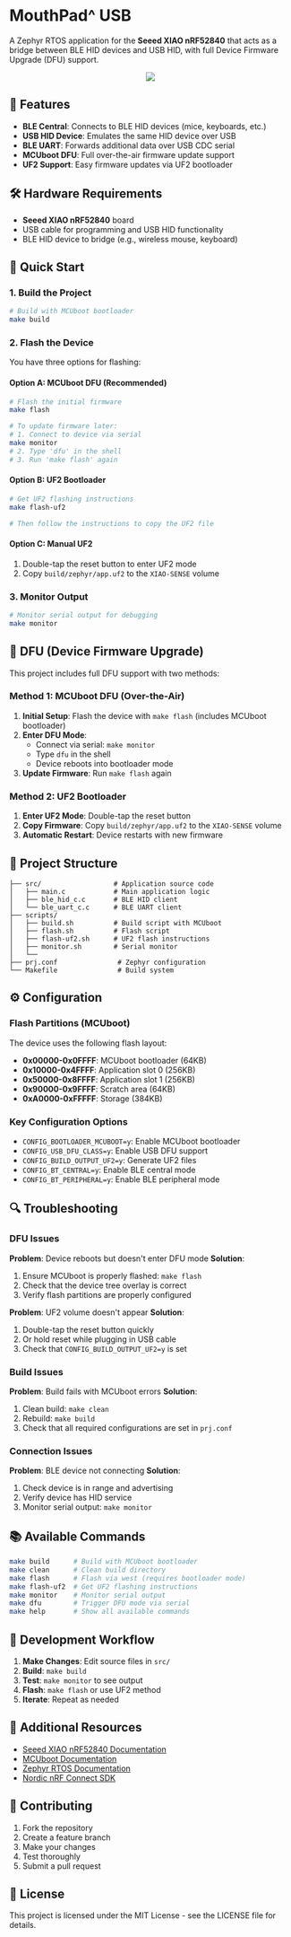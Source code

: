 # MouthPad^ USB 

A Zephyr RTOS application for the **Seeed XIAO nRF52840** that acts as a bridge between BLE HID devices and USB HID, with full Device Firmware Upgrade (DFU) support.

<div style="text-align: center;">
   <img src="images/mouthpad_usb.png" style="max-width: 420px">
</div>

## 🎯 Features

- **BLE Central**: Connects to BLE HID devices (mice, keyboards, etc.)
- **USB HID Device**: Emulates the same HID device over USB
- **BLE UART**: Forwards additional data over USB CDC serial
- **MCUboot DFU**: Full over-the-air firmware update support
- **UF2 Support**: Easy firmware updates via UF2 bootloader

## 🛠️ Hardware Requirements

- **Seeed XIAO nRF52840** board
- USB cable for programming and USB HID functionality
- BLE HID device to bridge (e.g., wireless mouse, keyboard)

## 🚀 Quick Start

### 1. Build the Project

```bash
# Build with MCUboot bootloader
make build
```

### 2. Flash the Device

You have three options for flashing:

#### Option A: MCUboot DFU (Recommended)
```bash
# Flash the initial firmware
make flash

# To update firmware later:
# 1. Connect to device via serial
make monitor
# 2. Type 'dfu' in the shell
# 3. Run 'make flash' again
```

#### Option B: UF2 Bootloader
```bash
# Get UF2 flashing instructions
make flash-uf2

# Then follow the instructions to copy the UF2 file
```

#### Option C: Manual UF2
1. Double-tap the reset button to enter UF2 mode
2. Copy `build/zephyr/app.uf2` to the `XIAO-SENSE` volume

### 3. Monitor Output

```bash
# Monitor serial output for debugging
make monitor
```

## 🔧 DFU (Device Firmware Upgrade)

This project includes full DFU support with two methods:

### Method 1: MCUboot DFU (Over-the-Air)

1. **Initial Setup**: Flash the device with `make flash` (includes MCUboot bootloader)
2. **Enter DFU Mode**: 
   - Connect via serial: `make monitor`
   - Type `dfu` in the shell
   - Device reboots into bootloader mode
3. **Update Firmware**: Run `make flash` again

### Method 2: UF2 Bootloader

1. **Enter UF2 Mode**: Double-tap the reset button
2. **Copy Firmware**: Copy `build/zephyr/app.uf2` to the `XIAO-SENSE` volume
3. **Automatic Restart**: Device restarts with new firmware

## 📁 Project Structure

```
├── src/                  # Application source code
│   ├── main.c            # Main application logic
│   ├── ble_hid_c.c       # BLE HID client
│   └── ble_uart_c.c      # BLE UART client
├── scripts/
│   ├── build.sh          # Build script with MCUboot
│   ├── flash.sh          # Flash script
│   ├── flash-uf2.sh      # UF2 flash instructions
│   ├── monitor.sh        # Serial monitor
│   └── 
├── prj.conf               # Zephyr configuration
└── Makefile               # Build system
```

## ⚙️ Configuration

### Flash Partitions (MCUboot)

The device uses the following flash layout:
- **0x00000-0x0FFFF**: MCUboot bootloader (64KB)
- **0x10000-0x4FFFF**: Application slot 0 (256KB)
- **0x50000-0x8FFFF**: Application slot 1 (256KB)
- **0x90000-0x9FFFF**: Scratch area (64KB)
- **0xA0000-0xFFFFF**: Storage (384KB)

### Key Configuration Options

- `CONFIG_BOOTLOADER_MCUBOOT=y`: Enable MCUboot bootloader
- `CONFIG_USB_DFU_CLASS=y`: Enable USB DFU support
- `CONFIG_BUILD_OUTPUT_UF2=y`: Generate UF2 files
- `CONFIG_BT_CENTRAL=y`: Enable BLE central mode
- `CONFIG_BT_PERIPHERAL=y`: Enable BLE peripheral mode

## 🔍 Troubleshooting

### DFU Issues

**Problem**: Device reboots but doesn't enter DFU mode
**Solution**: 
1. Ensure MCUboot is properly flashed: `make flash`
2. Check that the device tree overlay is correct
3. Verify flash partitions are properly configured

**Problem**: UF2 volume doesn't appear
**Solution**:
1. Double-tap the reset button quickly
2. Or hold reset while plugging in USB cable
3. Check that `CONFIG_BUILD_OUTPUT_UF2=y` is set

### Build Issues

**Problem**: Build fails with MCUboot errors
**Solution**:
1. Clean build: `make clean`
2. Rebuild: `make build`
3. Check that all required configurations are set in `prj.conf`

### Connection Issues

**Problem**: BLE device not connecting
**Solution**:
1. Check device is in range and advertising
2. Verify device has HID service
3. Monitor serial output: `make monitor`

## 📚 Available Commands

```bash
make build      # Build with MCUboot bootloader
make clean      # Clean build directory
make flash      # Flash via west (requires bootloader mode)
make flash-uf2  # Get UF2 flashing instructions
make monitor    # Monitor serial output
make dfu        # Trigger DFU mode via serial
make help       # Show all available commands
```

## 🔄 Development Workflow

1. **Make Changes**: Edit source files in `src/`
2. **Build**: `make build`
3. **Test**: `make monitor` to see output
4. **Flash**: `make flash` or use UF2 method
5. **Iterate**: Repeat as needed

## 📖 Additional Resources

- [Seeed XIAO nRF52840 Documentation](https://wiki.seeedstudio.com/XIAO-BLE/)
- [MCUboot Documentation](https://docs.mcuboot.com/)
- [Zephyr RTOS Documentation](https://docs.zephyrproject.org/)
- [Nordic nRF Connect SDK](https://developer.nordicsemi.com/nRF_Connect_SDK/)

## 🤝 Contributing

1. Fork the repository
2. Create a feature branch
3. Make your changes
4. Test thoroughly
5. Submit a pull request

## 📄 License

This project is licensed under the MIT License - see the LICENSE file for details.